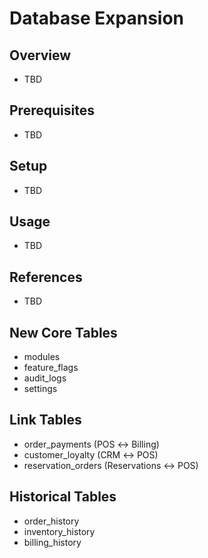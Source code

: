 # Database Expansion

## Overview
- TBD

## Prerequisites
- TBD

## Setup
- TBD

## Usage
- TBD

## References
- TBD


## New Core Tables
- modules
- feature_flags
- audit_logs
- settings

## Link Tables
- order_payments (POS ↔ Billing)
- customer_loyalty (CRM ↔ POS)
- reservation_orders (Reservations ↔ POS)

## Historical Tables
- order_history
- inventory_history
- billing_history
